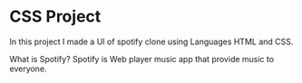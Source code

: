 # CSS Project

In this project I made a UI of spotify clone using Languages HTML and CSS.

What is Spotify?
Spotify is Web player music app that provide music to everyone.